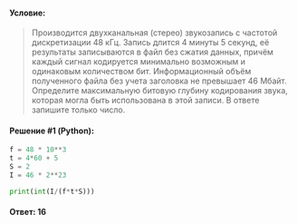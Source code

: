 #### Условие:

> Производится двухканальная (стерео) звукозапись с частотой дискретизации 48 кГц. Запись длится 4 минуты 5 секунд, её результаты записываются в файл без сжатия данных, причём каждый сигнал кодируется минимально возможным и одинаковым количеством бит. Информационный объём полученного файла без учета заголовка не превышает 46 Мбайт. Определите максимальную битовую глубину кодирования звука, которая могла быть использована в этой записи. В ответе запишите только число.

#### Решение #1 (Python):
```python
f = 48 * 10**3
t = 4*60 + 5
S = 2
I = 46 * 2**23

print(int(I/(f*t*S)))
```

#### Ответ: 16
